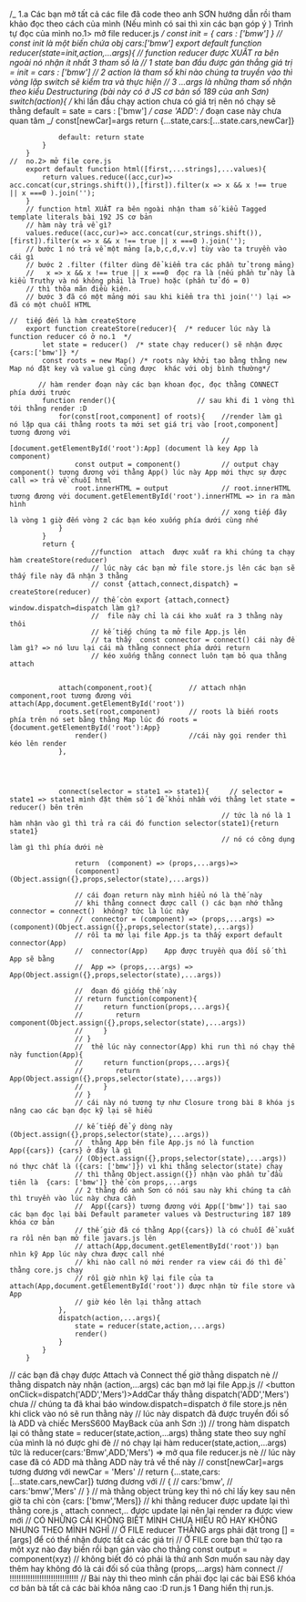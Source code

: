 /_
1.a
Các bạn mở tất cả các file đã code theo anh SƠN hướng dẫn rồi tham khảo đọc
theo cách của mình (Nếu mình có sai thì xin các bạn góp ý )
Trình tự đọc của mình
no.1> mở file reducer.js _/
const init = {
cars : ['bmw']
} // const init là một biến chứa obj cars:['bmw']
export default function reducer(state=init,action,...args){
// function reducer được XUẤT ra bên ngoài nó nhận ít nhất 3 tham số là
// 1 state ban đầu được gán thẳng giá trị = init = cars : ['bmw']
// 2 action là tham số khi nào chúng ta truyền vào thì vòng lặp switch sẽ kiểm tra và thực hiện
// 3 ...args là những tham số nhận theo kiểu Destructuring (bài này có ở JS cơ bản số 189 của anh Sơn)
switch(action){ /_ khi lần đầu chạy action chưa có giá trị nên nó chạy sẽ thằng default = sate = cars : ['bmw'] _/
case 'ADD': /_ đoạn case này chưa quan tâm _/
const[newCar]=args
return {...state,cars:[...state.cars,newCar]}

                default: return state
            }
        }
    //  no.2> mở file core.js
        export default function html([first,...strings],...values){
            return values.reduce((acc,cur)=> acc.concat(cur,strings.shift()),[first]).filter(x => x && x !== true || x ===0 ).join('');
        }
        // function html XUẤT ra bên ngoài nhận tham số kiểu Tagged template literals bài 192 JS cơ bản
        // hàm này trả về gì?
        values.reduce((acc,cur)=> acc.concat(cur,strings.shift()),[first]).filter(x => x && x !== true || x ===0 ).join('');
        // bước 1 nó trả về một mảng [a,b,c,d,v.v] tùy vào ta truyền vào cái gì
        // bước 2 .filter (filter dùng để kiểm tra các phần tử trong mảng)
        //   x => x && x !== true || x ===0  đọc ra là (nếu phần tử này là kiểu Truthy và nó không phải là True) hoặc (phần tử đó = 0)
        // thì thõa mãn điều kiện.
        // bước 3 đã có một mảng mới sau khi kiểm tra thì join('') lại => đã có một chuỗi HTML

    //  tiếp đến là hàm createStore
        export function createStore(reducer){  /* reducer lúc này là function reducer có ở no.1  */
            let state = reducer()  /* state chạy reducer() sẽ nhận được {cars:['bmw']} */
            const roots = new Map() /* roots này khởi tạo bằng thằng new Map nó đặt key và value gì củng được  khác với obj bình thường*/

           // hàm render đoạn này các bạn khoan đọc, đọc thằng CONNECT phía dưới trước
            function render(){                    // sau khi đi 1 vòng thì tới thằng render :D
                for(const[root,component] of roots){    //render làm gì  nó lặp qua cái thằng roots ta mới set giá trị vào [root,component] tương đương với
                                                        // [document.getElementById('root'):App] (document là key App là component)
                    const output = component()          // output chạy component() tương đương với thằng App() lúc này App mới thực sự được call => trả về chuỗi html
                    root.innerHTML = output             // root.innerHTML tương đương với document.getElementById('root').innerHTML => in ra màn hình
                                                        // xong tiếp đây là vòng 1 giờ đến vòng 2 các bạn kéo xuống phía dưới cùng nhé
                }
            }
            return {
                        //function  attach  được xuất ra khi chúng ta chạy hàm createStore(reducer)
                        // lúc này các bạn mở file store.js lên các bạn sẽ thấy file này đã nhận 3 thằng
                        // const {attach,connect,dispatch} = createStore(reducer)
                        // thế còn export {attach,connect} window.dispatch=dispatch làm gì?
                        //  file này chỉ là cái kho xuất ra 3 thằng này thôi
                        // kế tiếp chúng ta mở file App.js lên
                        // ta thấy  const connector = connect() cái này để làm gì? => nó lưu lại cái mà thằng connect phía dưới return
                        // kéo xuống thằng connect luôn tạm bỏ qua thằng attach


                attach(component,root){         // attach nhận component,root tương đương với attach(App,document.getElementById('root'))
                roots.set(root,component)       // roots là biến roots phía trên nó set bằng thằng Map lúc đó roots = {document.getElementById('root'):App}
                    render()                    //cái này gọi render thì kéo lên render
                },




                connect(selector = state1 => state1){     // selector = state1 => state1 mình đặt thêm số 1 để khỏi nhầm với thằng let state = reducer() bên trên
                                                        // tức là nó là 1 hàm nhận vào gì thì trả ra cái đó function selector(state1){return state1}
                                                        // nó có công dụng làm gì thì phía dưới nè

                    return  (component) => (props,...args)=>
                    (component)(Object.assign({},props,selector(state),...args))

                    // cái đoạn return này mình hiểu nó là thế này
                    // khi thằng connect được call () các bạn nhớ thằng connector = connect()  không? tức là lúc này
                    //  connector = (component) => (props,...args) => (component)(Object.assign({},props,selector(state),...args))
                    // rồi ta mở lại file App.js ta thấy export default connector(App)
                    //  connector(App)    App được truyền qua đối số thì App sẽ bằng
                    //  App => (props,...args) => App(Object.assign({},props,selector(state),...args))

                    //  đoạn đó giống thế này
                    // return function(component){
                    //     return function(props,...args){
                    //        return component(Object.assign({},props,selector(state),...args))
                    //     }
                    // }
                    //  thê lúc này connector(App) khi run thì nó chạy thế này function(App){
                    //     return function(props,...args){
                    //        return App(Object.assign({},props,selector(state),...args))
                    //     }
                    // }
                    // cái này nó tương tự như Closure trong bài 8 khóa js nâng cao các bạn đọc kỹ lại sẽ hiểu

                    // kế tiếp để ý dòng này (Object.assign({},props,selector(state),...args))
                    //  thằng App bên file App.js nó là function App({cars}) {cars} ở đây là gì
                    // (Object.assign({},props,selector(state),...args)) nó thực chất là ({cars: ['bmw']}) vì khi thằng selector(state) chạy
                    // thì thằng Object.assign({}) nhận vào phần tử đầu tiên là  {cars: ['bmw']} thế còn props,...args
                    // 2 thằng đó anh Sơn có nói sau này khi chúng ta cần thì truyền vào lúc này chưa cần
                    //  App({cars}) tương đương với App(['bmw']) tại sao các bạn đọc lại bài Default parameter values và Destructuring 187 189 khóa cơ bản
                    // thế giờ đã có thằng App({cars}) là có chuỗi để xuất ra rồi nên bạn mở file javars.js lên
                    // attach(App,document.getElementById('root')) bạn nhìn kỹ App lúc này chưa được call nhé
                    // khi nào call nó mới render ra view cái đó thì để thằng core.js chạy
                    // rồi giờ nhìn kỹ lại file của ta attach(App,document.getElementById('root')) được nhận từ file store và App
                    // giờ kéo lên lại thằng attach
                },
                dispatch(action,...args){
                    state = reducer(state,action,...args)
                    render()
                }
            }
        }

// các bạn đã chạy được Attach và Connect thế giờ thằng dispatch nè
// thằng dispatch này nhận (action,...args) các bạn mở lại file App.js
// <button onClick=dispatch('ADD','Mers')>AddCar</button> thấy thằng dispatch('ADD','Mers') chưa
// chúng ta đã khai báo window.dispatch=dispatch ở file store.js nên khi click vào nó sẽ run thằng này
// lúc này dispatch đã được truyền đối số là ADD và chiếc MersS600 MayBack của anh Sơn :))
// trong hàm dispatch lại có thằng state = reducer(state,action,...args) thằng state theo suy nghĩ của mình là nó được ghi đè
// nó chạy lại hàm reducer(state,action,...args) tức là reducer(cars:'Bmw',ADD,'Mers') => mở qua file reducer.js nè
// lúc này case đã có ADD mà thằng ADD này trả về thế này
// const[newCar]=args tương đương với newCar = 'Mers'
// return {...state,cars:[...state.cars,newCar]} tương đương với
// {
// cars:'bmw',
// cars:'bmw','Mers'
// }
// mà thằng object trùng key thì nó chỉ lấy key sau nên giờ ta chỉ còn {cars: ['bmw','Mers]}
// khi thằng reducer được update lại thì thằng core.js , attach connect,.. được update lại nên lại render ra được view mới
// CÓ NHỮNG CÁI KHÔNG BIẾT MÌNH CHƯA HIỂU RÕ HAY KHÔNG NHƯNG THEO MÌNH NGHĨ
// Ở FILE reducer THẰNG args phải đặt trong [] = [args] để có thể nhận được tất cả các giá trị
// Ở FILE core bạn thử tạo ra một xyz nào đay biến rồi bạn gán vào cho thằng const output = component(xyz)
// không biết đó có phải là thứ anh Sơn muốn sau này dạy thêm hay không đó là cái đối số của thằng (props,...args) hàm connect
// !!!!!!!!!!!!!!!!!!!!!!!!!!!!!!
// Bài này thì theo mình cần phải đọc lại các bài ES6 khóa cơ bản bà tất cả các bài khóa nâng cao :D
run.js
1
Đang hiển thị run.js.
